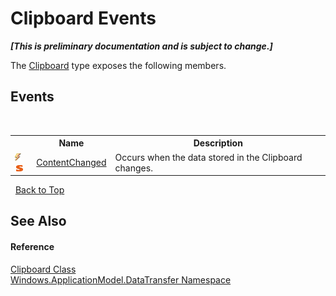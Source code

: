 # Clipboard Events
 _**\[This is preliminary documentation and is subject to change.\]**_

The <a href="T_Windows_ApplicationModel_DataTransfer_Clipboard">Clipboard</a> type exposes the following members.


## Events
&nbsp;<table><tr><th></th><th>Name</th><th>Description</th></tr><tr><td>![Public event](media/pubevent.gif "Public event")![Static member](media/static.gif "Static member")</td><td><a href="E_Windows_ApplicationModel_DataTransfer_Clipboard_ContentChanged">ContentChanged</a></td><td>
Occurs when the data stored in the Clipboard changes.</td></tr></table>&nbsp;
<a href="#clipboard-events">Back to Top</a>

## See Also


#### Reference
<a href="T_Windows_ApplicationModel_DataTransfer_Clipboard">Clipboard Class</a><br /><a href="N_Windows_ApplicationModel_DataTransfer">Windows.ApplicationModel.DataTransfer Namespace</a><br />